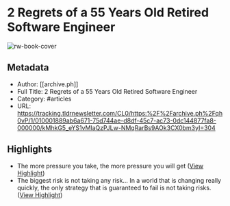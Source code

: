 # 2 Regrets of a 55 Years Old Retired Software Engineer

![rw-book-cover](https://archive.ph/qh0vP/f5452799ca6d98ca42a1cbf2625d2249834dd957/scr.png)

## Metadata
- Author: [[archive.ph]]
- Full Title: 2 Regrets of a 55 Years Old Retired Software Engineer
- Category: #articles
- URL: https://tracking.tldrnewsletter.com/CL0/https:%2F%2Farchive.ph%2Fqh0vP/1/010001889ab6a671-75d744ae-d8df-45c7-ac73-0dc144877fa8-000000/kMhkG5_eYS1vMlaQzPJLw-NMqRarBs9AOk3CX0bm3yI=304

## Highlights
- The more pressure you take, the more pressure you will get ([View Highlight](https://read.readwise.io/read/01h2dkg4xwps3w305ep20d6p9j))
- The biggest risk is not taking any risk… In a world that is changing really quickly, the only strategy that is guaranteed to fail is not taking risks. ([View Highlight](https://read.readwise.io/read/01h2dkhfwk37d1a5m9qq0yedr3))
